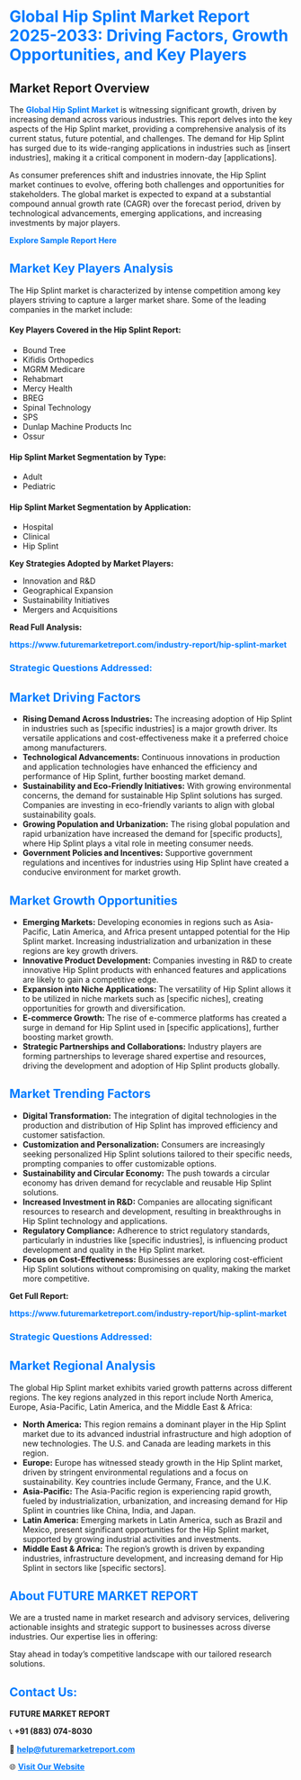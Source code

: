 <h1 style="color: #007BFF;">Global Hip Splint Market Report 2025-2033: Driving Factors, Growth Opportunities, and Key Players</h1>

<section id="overview">
<h2>Market Report Overview</h2>
<p>The <a href="https://www.futuremarketreport.com/industry-report/hip-splint-market" style="color: #007BFF; text-decoration: none;"><strong>Global Hip Splint Market</strong></a> is witnessing significant growth, driven by increasing demand across various industries. This report delves into the key aspects of the Hip Splint market, providing a comprehensive analysis of its current status, future potential, and challenges. The demand for Hip Splint has surged due to its wide-ranging applications in industries such as [insert industries], making it a critical component in modern-day [applications].</p>
<p>As consumer preferences shift and industries innovate, the Hip Splint market continues to evolve, offering both challenges and opportunities for stakeholders. The global market is expected to expand at a substantial compound annual growth rate (CAGR) over the forecast period, driven by technological advancements, emerging applications, and increasing investments by major players.</p>
</section>

<section id="overview">
<p><a href="https://www.futuremarketreport.com/request-sample/reportId=125034" style="color: #007BFF; text-decoration: none;"><strong>Explore Sample Report Here</strong></a></p>
</section>

<section id="key-players">
<h2 style="color: #007BFF;">Market Key Players Analysis</h2>
<p>The Hip Splint market is characterized by intense competition among key players striving to capture a larger market share. Some of the leading companies in the market include:</p>
<h4>Key Players Covered in the Hip Splint Report:</h4>
<ul><li>Bound Tree</li><li>Kifidis Orthopedics</li><li>MGRM Medicare</li><li>Rehabmart</li><li>Mercy Health</li><li>BREG</li><li>Spinal Technology</li><li>SPS</li><li>Dunlap Machine Products Inc</li><li>Ossur</li></ul>
<h4>Hip Splint Market Segmentation by Type:</h4>
<ul><li>Adult</li><li>Pediatric</li></ul>

<h4>Hip Splint Market Segmentation by Application:</h4>
<ul><li>Hospital</li><li>Clinical</li><li>Hip Splint</li></ul>
<p><strong>Key Strategies Adopted by Market Players:</strong></p>
<ul>
<li>Innovation and R&D</li>
<li>Geographical Expansion</li>
<li>Sustainability Initiatives</li>
<li>Mergers and Acquisitions</li>
</ul>
</section>

<section>
<p><strong>Read Full Analysis: </strong></p><a href="https://www.futuremarketreport.com/industry-report/hip-splint-market" style="color: #007BFF; text-decoration: none;"><strong>https://www.futuremarketreport.com/industry-report/hip-splint-market</strong></a>
<h3 style="color: #007BFF;">Strategic Questions Addressed:</h3>
</section>

<section id="driving-factors">
<h2 style="color: #007BFF;">Market Driving Factors</h2>
<ul>
<li><strong>Rising Demand Across Industries:</strong> The increasing adoption of Hip Splint in industries such as [specific industries] is a major growth driver. Its versatile applications and cost-effectiveness make it a preferred choice among manufacturers.</li>
<li><strong>Technological Advancements:</strong> Continuous innovations in production and application technologies have enhanced the efficiency and performance of Hip Splint, further boosting market demand.</li>
<li><strong>Sustainability and Eco-Friendly Initiatives:</strong> With growing environmental concerns, the demand for sustainable Hip Splint solutions has surged. Companies are investing in eco-friendly variants to align with global sustainability goals.</li>
<li><strong>Growing Population and Urbanization:</strong> The rising global population and rapid urbanization have increased the demand for [specific products], where Hip Splint plays a vital role in meeting consumer needs.</li>
<li><strong>Government Policies and Incentives:</strong> Supportive government regulations and incentives for industries using Hip Splint have created a conducive environment for market growth.</li>
</ul>
</section>

<section id="growth-opportunities">
<h2 style="color: #007BFF;">Market Growth Opportunities</h2>
<ul>
<li><strong>Emerging Markets:</strong> Developing economies in regions such as Asia-Pacific, Latin America, and Africa present untapped potential for the Hip Splint market. Increasing industrialization and urbanization in these regions are key growth drivers.</li>
<li><strong>Innovative Product Development:</strong> Companies investing in R&D to create innovative Hip Splint products with enhanced features and applications are likely to gain a competitive edge.</li>
<li><strong>Expansion into Niche Applications:</strong> The versatility of Hip Splint allows it to be utilized in niche markets such as [specific niches], creating opportunities for growth and diversification.</li>
<li><strong>E-commerce Growth:</strong> The rise of e-commerce platforms has created a surge in demand for Hip Splint used in [specific applications], further boosting market growth.</li>
<li><strong>Strategic Partnerships and Collaborations:</strong> Industry players are forming partnerships to leverage shared expertise and resources, driving the development and adoption of Hip Splint products globally.</li>
</ul>
</section>

<section id="trending-factors">
<h2 style="color: #007BFF;">Market Trending Factors</h2>
<ul>
<li><strong>Digital Transformation:</strong> The integration of digital technologies in the production and distribution of Hip Splint has improved efficiency and customer satisfaction.</li>
<li><strong>Customization and Personalization:</strong> Consumers are increasingly seeking personalized Hip Splint solutions tailored to their specific needs, prompting companies to offer customizable options.</li>
<li><strong>Sustainability and Circular Economy:</strong> The push towards a circular economy has driven demand for recyclable and reusable Hip Splint solutions.</li>
<li><strong>Increased Investment in R&D:</strong> Companies are allocating significant resources to research and development, resulting in breakthroughs in Hip Splint technology and applications.</li>
<li><strong>Regulatory Compliance:</strong> Adherence to strict regulatory standards, particularly in industries like [specific industries], is influencing product development and quality in the Hip Splint market.</li>
<li><strong>Focus on Cost-Effectiveness:</strong> Businesses are exploring cost-efficient Hip Splint solutions without compromising on quality, making the market more competitive.</li>
</ul>
</section>

<section>
<p><strong>Get Full Report: </strong></p><a href="https://www.futuremarketreport.com/industry-report/hip-splint-market" style="color: #007BFF; text-decoration: none;"><strong>https://www.futuremarketreport.com/industry-report/hip-splint-market</strong></a>
<h3 style="color: #007BFF;">Strategic Questions Addressed:</h3>
</section>


<section id="regional-analysis">
<h2 style="color: #007BFF;">Market Regional Analysis</h2>
<p>The global Hip Splint market exhibits varied growth patterns across different regions. The key regions analyzed in this report include North America, Europe, Asia-Pacific, Latin America, and the Middle East & Africa:</p>
<ul>
<li><strong>North America:</strong> This region remains a dominant player in the Hip Splint market due to its advanced industrial infrastructure and high adoption of new technologies. The U.S. and Canada are leading markets in this region.</li>
<li><strong>Europe:</strong> Europe has witnessed steady growth in the Hip Splint market, driven by stringent environmental regulations and a focus on sustainability. Key countries include Germany, France, and the U.K.</li>
<li><strong>Asia-Pacific:</strong> The Asia-Pacific region is experiencing rapid growth, fueled by industrialization, urbanization, and increasing demand for Hip Splint in countries like China, India, and Japan.</li>
<li><strong>Latin America:</strong> Emerging markets in Latin America, such as Brazil and Mexico, present significant opportunities for the Hip Splint market, supported by growing industrial activities and investments.</li>
<li><strong>Middle East & Africa:</strong> The region’s growth is driven by expanding industries, infrastructure development, and increasing demand for Hip Splint in sectors like [specific sectors].</li>
</ul>
</section>

<footer>
<h2 style="color: #007BFF;">About FUTURE MARKET REPORT</h2>
<p>We are a trusted name in market research and advisory services, delivering actionable insights and strategic support to businesses across diverse industries. Our expertise lies in offering:</p>

<p>Stay ahead in today’s competitive landscape with our tailored research solutions.</p>

<h2 style="color: #007BFF;">Contact Us:</h2>
<p><strong>FUTURE MARKET REPORT</strong></p>
<p>📞 <strong>+91 (883) 074-8030</strong></p>
<p>📧 <strong><a href="mailto:help@futuremarketreport.com" style="color: #007BFF;">help@futuremarketreport.com</a></strong></p>
<p>🌐 <strong><a href="https://www.futuremarketreport.com/" style="color: #007BFF;">Visit Our Website</a></strong></p>
</footer>